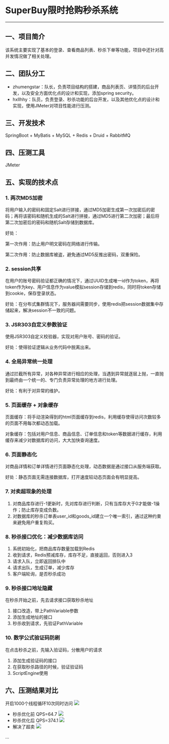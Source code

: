 # SuperBuy限时抢购秒杀系统
__________________________

## 一、项目简介
该系统主要实现了基本的登录、查看商品列表、秒杀下单等功能，项目中还针对高并发情况做了相关处理。

## 二、团队分工
- zhumengstar：队长，负责项目结构的搭建，商品列表页、详情页的后台开发，以及安全方面优化点的设计和实现，添加spring security。
- hxllhhy：队员，负责登录、秒杀功能的后台开发，以及其他优化点的设计和实现，使用JMeter对项目性能进行压测。

## 三、开发技术
SpringBoot + MyBatis + MySQL + Redis + Druid + RabbitMQ

## 四、压测工具
JMeter

## 五、实现的技术点
### 1. 两次MD5加密
将用户输入的密码和固定Salt进行拼接，通过MD5加密生成第一次加密后的密码；再将该密码和随机生成的Salt进行拼接，通过MD5进行第二次加密；最后将第二次加密后的密码和随机Salt存储到数据库。

好处：

第一次作用：防止用户明文密码在网络进行传输。

第二次作用：防止数据库被盗，避免通过MD5反推出密码，双重保险。

### 2. session共享
在用户的账号密码验证都正确的情况下，通过UUID生成唯一id作为token，再将token作为key、用户信息作为value模拟session存储到redis，同时将token存储到cookie，保存登录状态。

好处：在分布式集群情况下，服务器间需要同步，使用redis把session数据集中存储起来，解决session不一致的问题。

### 3. JSR303自定义参数验证
使用JSR303自定义校验器，实现对用户账号、密码的验证。

好处：使得验证逻辑从业务代码中脱离出来。

### 4. 全局异常统一处理
通过拦截所有异常，对各种异常进行相应的处理，当遇到异常就逐层上抛，一直抛到最终由一个统一的、专门负责异常处理的地方进行处理。

好处：有利于对异常的维护。

### 5. 页面缓存 + 对象缓存
页面缓存：将手动渲染得到的html页面缓存到redis，利用缓存使得访问次数较多的页面不用每次都动态加载。

对象缓存：包括对用户信息、商品信息、订单信息和token等数据进行缓存，利用缓存来减少对数据库的访问，大大加快查询速度。

### 6. 页面静态化
对商品详情和订单详情进行页面静态化处理，动态数据是通过接口从服务端获取。

好处：静态页面无需连接数据库，打开速度较动态页面会有明显提高。

### 7. 对卖超现象的处理
1. 对商品库存进行-1更新时，先对库存进行判断，只有当库存大于0才能做-1操作；防止库存变成负数。
2. 对数据库的秒杀订单表user_id和goods_id建立一个唯一索引，通过这种约束来避免用户重复购买。

### 8. 秒杀接口优化：减少数据库访问
1. 系统初始化，把商品库存数量加载到Redis
2. 收到请求，Redis预减库存，库存不足，直接返回，否则进入3
3. 请求入队，立即返回排队中
4. 请求出队，生成订单，减少库存
5. 客户端轮询，是否秒杀成功

### 9. 秒杀接口地址隐藏
在秒杀开始之前，先去请求接口获取秒杀地址
1. 接口改造，带上PathVariable参数
2. 添加生成地址的接口
3. 秒杀收到请求，先验证PathVariable

### 10. 数学公式验证码防刷
在点击秒杀之前，先输入验证码，分散用户的请求
1. 添加生成验证码的接口
2. 在获取秒杀路径的时候，验证验证码
3. ScriptEngine使用

## 六、压测结果对比
开启1000个线程循环10次同时访问
![](https://github.com/hxllhhy/SuperBuy/tree/master/JMeterImg/base.png)
- 秒杀优化前 QPS=64.7
![](https://github.com/hxllhhy/SuperBuy/tree/master/TestImg/before.png)
- 秒杀优化后 QPS=374.1
![](https://github.com/hxllhhy/SuperBuy/tree/master/TestImg/after.png)
- 解决了超卖
![](https://github.com/hxllhhy/SuperBuy/tree/master/TestImg/data.png)


...
